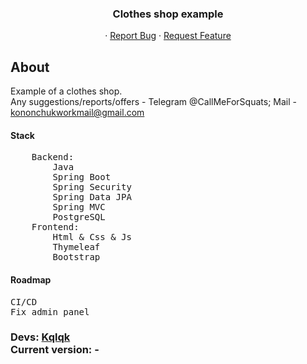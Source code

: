 <div align="center">
  <h3 align="center">Clothes shop example</h3>

  <p align="center">
    ·
    <a href="https://github.com/kqlqk/Clothes-Shop/issues">Report Bug</a>
    ·
    <a href="https://github.com/kqlqk/Clothes-Shop/issues">Request Feature</a>
  </p>
</div>

## About

Example of a clothes shop.<br>
Any suggestions/reports/offers - Telegram @CallMeForSquats; Mail - kononchukworkmail@gmail.com
<br>
<h4>Stack</h4>
<pre>
    Backend:
        Java
        Spring Boot
        Spring Security
        Spring Data JPA
        Spring MVC
        PostgreSQL
    Frontend:
        Html & Css & Js
        Thymeleaf
        Bootstrap
</pre>

<h4>Roadmap</h4>
<pre>
CI/CD
Fix admin panel
</pre>

<h3>
<b>Devs:</b> <a href="https://github.com/kqlqk">Kqlqk</a> <br/>
<b>Current version:</b> - <br/>
</h3>
